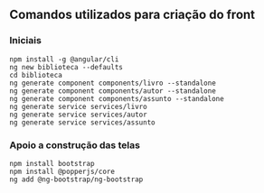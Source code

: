 ## Comandos utilizados para criação do front

### Iniciais
```
npm install -g @angular/cli
ng new biblioteca --defaults
cd biblioteca
ng generate component components/livro --standalone
ng generate component components/autor --standalone
ng generate component components/assunto --standalone
ng generate service services/livro
ng generate service services/autor
ng generate service services/assunto
```

### Apoio a construção das telas
```
npm install bootstrap
npm install @popperjs/core
ng add @ng-bootstrap/ng-bootstrap
```